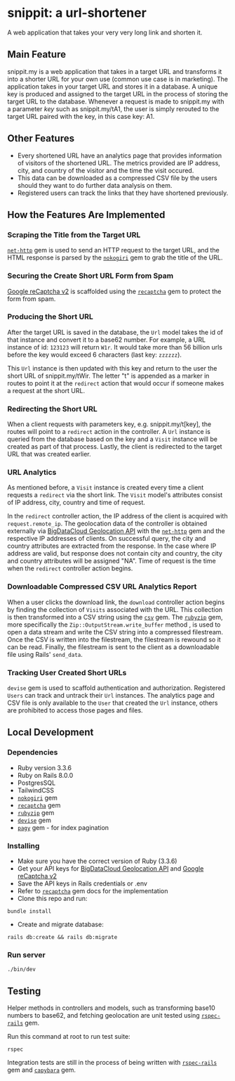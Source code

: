 # snippit: a url-shortener

A web application that takes your very very long link and shorten it. 

## Main Feature

snippit.my is a web application that takes in a target URL and transforms it into a shorter URL for your own use (common use case is in marketing). The application takes in your target URL and stores it in a database. A unique key is produced and assigned to the target URL in the process of storing the target URL to the database. Whenever a request is made to snippit.my with a parameter *key* such as snippit.my/tA1, the user is simply rerouted to the target URL paired with the key, in this case key: A1.
 
## Other Features

 - Every shortened URL have an analytics page that provides information of visitors of the shortened URL. The metrics provided are IP address, city, and country of the visitor and the time the visit occured.
 - This data can be downloaded as a compressed CSV file by the users should they want to do further data analysis on them.
 - Registered users can track the links that they have shortened previously.

## How the Features Are Implemented

### Scraping the Title from the Target URL

 [`net-http`](https://rubygems.org/gems/net-http/versions/0.4.1?locale=en) gem is used to send an HTTP request to the target URL, and the HTML response is parsed by the [`nokogiri`](https://rubygems.org/gems/nokogiri) gem to grab the title of the URL.
 
### Securing the Create Short URL Form from Spam

  [Google reCaptcha v2](https://www.google.com/recaptcha/about/) is scaffolded using the [`recaptcha`](https://github.com/ambethia/recaptcha) gem to protect the form from spam. 

### Producing the Short URL

 After the target URL is saved in the database, the `Url` model takes the id of that instance and convert it to a base62 number. For example, a URL instance of id: `123123` will return  `W1r`. It would take more than 56 billion urls before the key would exceed 6 characters (last key: `zzzzzz`). 

This `Url` instance is then updated with this key and return to the user the short URL of snippit.my/tWir. The letter "t" is appended as a marker in routes to point it at the `redirect` action that would occur if someone makes a request at the short URL.

### Redirecting the Short URL

When a client requests with parameters key, e.g. snippit.my/t[key], the routes will point to a `redirect` action in the controller. A `Url` instance is queried from the database based on the key and a `Visit` instance will be created as part of that process. Lastly, the client is redirected to the target URL that was created earlier.

### URL Analytics

As mentioned before, a `Visit` instance is created every time a client requests a `redirect` via the short link. The `Visit` model's attributes consist of IP address, city, country and time of request.

In the `redirect` controller action, the IP address of the client is acquired with `request.remote_ip`. The geolocation data of the controller is obtained externally via [BigDataCloud Geolocation API](https://www.bigdatacloud.com/ip-geolocation/ip-address-geolocation-api) with the [`net-http`](https://rubygems.org/gems/net-http) gem and the respective IP addresses of clients. On successful query, the city and country attributes are extracted from the response. In the case where IP address are valid, but response does not contain city and country, the city and country attributes will be assigned "NA". Time of request is the time when the `redirect` controller action begins.

### Downloadable Compressed CSV URL Analytics Report

When a user clicks the download link, the `download` controller action begins by finding the collection of `Visits` associated with the URL. This collection is then transformed into a CSV string using the [`csv`](https://rubygems.org/gems/csv) gem. The [`rubyzip`](https://rubygems.org/gems/rubyzip) gem, more specifically the  `Zip::OutputStream.write_buffer` method , is used to open a data stream and write the CSV string into a compressed filestream. Once the CSV is written into the filestream, the filestream is rewound so it can be read. Finally, the filestream is sent to the client as a downloadable file using Rails' `send_data`.
   
### Tracking User Created Short URLs

`devise` gem is used to scaffold authentication and authorization. Registered `Users` can track and untrack their `Url` instances. The analytics page and CSV file is only available to the `User` that created the `Url` instance, others are prohibited to access those pages and files.

## Local Development

### Dependencies

* Ruby version 3.3.6
* Ruby on Rails 8.0.0
* PostgresSQL
* TailwindCSS 
* [`nokogiri`](https://rubygems.org/gems/nokogiri) gem
* [`recaptcha`](https://github.com/ambethia/recaptcha) gem
* [`rubyzip`](https://rubygems.org/gems/rubyzip) gem
* [`devise`](https://rubygems.org/gems/devise) gem
* [`pagy`](https://rubygems.org/gems/pagy) gem - for index pagination

### Installing

* Make sure you have the correct version of Ruby (3.3.6)
* Get your API keys for [BigDataCloud Geolocation API](https://www.bigdatacloud.com/ip-geolocation/ip-address-geolocation-api) and [Google reCaptcha v2](https://www.google.com/recaptcha/about/)
* Save the API keys in Rails credentials or .env
* Refer to [`recaptcha`](https://github.com/ambethia/recaptcha) gem docs for the implementation
* Clone this repo and run:
```
bundle install
```
* Create and migrate database:
```
rails db:create && rails db:migrate
```

### Run server
```
./bin/dev
```
## Testing
Helper methods in controllers and models, such as transforming base10 numbers to base62, and fetching geolocation are unit tested using [`rspec-rails`](https://rubygems.org/gems/rspec-rails) gem. 

Run this command at root to run test suite:

```
rspec
```

Integration tests are still in the process of being written with  [`rspec-rails`](https://rubygems.org/gems/rspec-rails) gem and  [`capybara`](https://rubygems.org/gems/capybara) gem.

